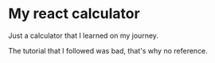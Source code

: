 # My react calculator

Just a calculator that I learned on my journey.

The tutorial that I followed was bad, that's why no reference.
